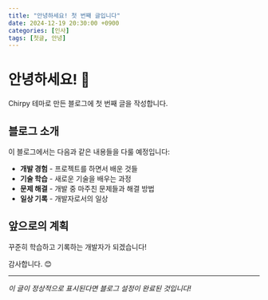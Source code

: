 ```yaml
---
title: "안녕하세요! 첫 번째 글입니다"
date: 2024-12-19 20:30:00 +0900
categories: [인사]
tags: [첫글, 안녕]
---
```


# 안녕하세요! 👋

Chirpy 테마로 만든 블로그에 첫 번째 글을 작성합니다.

## 블로그 소개

이 블로그에서는 다음과 같은 내용들을 다룰 예정입니다:

- **개발 경험** - 프로젝트를 하면서 배운 것들
- **기술 학습** - 새로운 기술을 배우는 과정
- **문제 해결** - 개발 중 마주친 문제들과 해결 방법
- **일상 기록** - 개발자로서의 일상

## 앞으로의 계획

꾸준히 학습하고 기록하는 개발자가 되겠습니다!

감사합니다. 😊

---

*이 글이 정상적으로 표시된다면 블로그 설정이 완료된 것입니다!*

